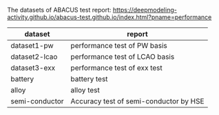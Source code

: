 The datasets of ABACUS test report: https://deepmodeling-activity.github.io/abacus-test.github.io/index.html?pname=performance

dataset|report
---|---
dataset1-pw|performance test of PW basis
dataset2-lcao|performance test of LCAO basis 
dataset3-exx|performance test of exx test
battery|battery test
alloy|alloy test
semi-conductor|Accuracy test of semi-conductor by HSE